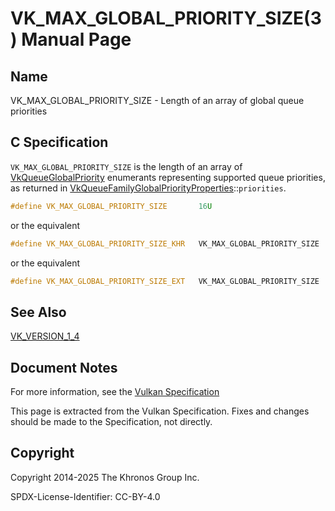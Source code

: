 # VK\_MAX\_GLOBAL\_PRIORITY\_SIZE(3) Manual Page

## Name

VK\_MAX\_GLOBAL\_PRIORITY\_SIZE - Length of an array of global queue priorities



## [](#_c_specification)C Specification

`VK_MAX_GLOBAL_PRIORITY_SIZE` is the length of an array of [VkQueueGlobalPriority](https://registry.khronos.org/vulkan/specs/latest/man/html/VkQueueGlobalPriority.html) enumerants representing supported queue priorities, as returned in [VkQueueFamilyGlobalPriorityProperties](https://registry.khronos.org/vulkan/specs/latest/man/html/VkQueueFamilyGlobalPriorityProperties.html)::`priorities`.

```c++
#define VK_MAX_GLOBAL_PRIORITY_SIZE       16U
```

or the equivalent

```c++
#define VK_MAX_GLOBAL_PRIORITY_SIZE_KHR   VK_MAX_GLOBAL_PRIORITY_SIZE
```

or the equivalent

```c++
#define VK_MAX_GLOBAL_PRIORITY_SIZE_EXT   VK_MAX_GLOBAL_PRIORITY_SIZE
```

## [](#_see_also)See Also

[VK\_VERSION\_1\_4](https://registry.khronos.org/vulkan/specs/latest/man/html/VK_VERSION_1_4.html)

## [](#_document_notes)Document Notes

For more information, see the [Vulkan Specification](https://registry.khronos.org/vulkan/specs/latest/html/vkspec.html#VK_MAX_GLOBAL_PRIORITY_SIZE)

This page is extracted from the Vulkan Specification. Fixes and changes should be made to the Specification, not directly.

## [](#_copyright)Copyright

Copyright 2014-2025 The Khronos Group Inc.

SPDX-License-Identifier: CC-BY-4.0